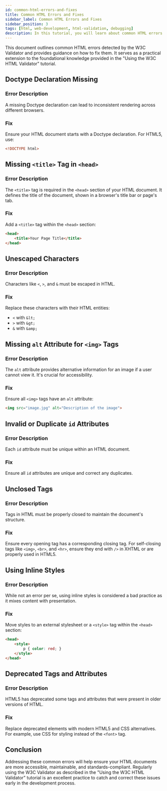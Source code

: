 ```yaml
---
id: common-html-errors-and-fixes
title: Common HTML Errors and Fixes
sidebar_label: Common HTML Errors and Fixes
sidebar_position: 3
tags: [html, web-development, html-validation, debugging]
description: In this tutorial, you will learn about common HTML errors and how to fix them to create valid and well-structured HTML documents.
---
```


<AdsComponent />

This document outlines common HTML errors detected by the W3C Validator and provides guidance on how to fix them. It serves as a practical extension to the foundational knowledge provided in the "Using the W3C HTML Validator" tutorial.

## Doctype Declaration Missing

### Error Description
A missing Doctype declaration can lead to inconsistent rendering across different browsers.

### Fix
Ensure your HTML document starts with a Doctype declaration. For HTML5, use:

```html
<!DOCTYPE html>
```

## Missing `<title>` Tag in `<head>`

### Error Description
The `<title>` tag is required in the `<head>` section of your HTML document. It defines the title of the document, shown in a browser's title bar or page's tab.

### Fix
Add a `<title>` tag within the `<head>` section:

```html
<head>
    <title>Your Page Title</title>
</head>
```

## Unescaped Characters

### Error Description
Characters like `<`, `>`, and `&` must be escaped in HTML.

### Fix
Replace these characters with their HTML entities:

- `<` with `&lt;`
- `>` with `&gt;`
- `&` with `&amp;`

<AdsComponent />

## Missing `alt` Attribute for `<img>` Tags

### Error Description
The `alt` attribute provides alternative information for an image if a user cannot view it. It's crucial for accessibility.

### Fix
Ensure all `<img>` tags have an `alt` attribute:

```html
<img src="image.jpg" alt="Description of the image">
```

<AdsComponent />

## Invalid or Duplicate `id` Attributes

### Error Description
Each `id` attribute must be unique within an HTML document.

### Fix
Ensure all `id` attributes are unique and correct any duplicates.

## Unclosed Tags

### Error Description
Tags in HTML must be properly closed to maintain the document's structure.

<AdsComponent />

### Fix
Ensure every opening tag has a corresponding closing tag. For self-closing tags like `<img>`, `<br>`, and `<hr>`, ensure they end with `/>` in XHTML or are properly used in HTML5.

## Using Inline Styles

### Error Description
While not an error per se, using inline styles is considered a bad practice as it mixes content with presentation.

### Fix
Move styles to an external stylesheet or a `<style>` tag within the `<head>` section:

```html
<head>
    <style>
        p { color: red; }
    </style>
</head>
```

<AdsComponent />

## Deprecated Tags and Attributes

### Error Description
HTML5 has deprecated some tags and attributes that were present in older versions of HTML.

### Fix
Replace deprecated elements with modern HTML5 and CSS alternatives. For example, use CSS for styling instead of the `<font>` tag.

## Conclusion

Addressing these common errors will help ensure your HTML documents are more accessible, maintainable, and standards-compliant. Regularly using the W3C Validator as described in the "Using the W3C HTML Validator" tutorial is an excellent practice to catch and correct these issues early in the development process.